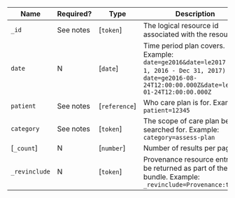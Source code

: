  Name|Required?|Type|Description
--------------|-----------|---------------|--------------
 `_id`|See notes|[`token`]|The logical resource id associated with the resource.
 `date`|N|[`date`]|Time period plan covers. Example: `date=ge2016&date=le2017 (Jan 1, 2016 - Dec 31, 2017)` or `date=ge2016-08-24T12:00:00.000Z&date=le2017-01-24T12:00:00.000Z`
 `patient`|See notes|[`reference`]|Who care plan is for. Example: `patient=12345`
 `category`|See notes|[`token`]|The scope of care plan being searched for. Example: `category=assess-plan`
 [`_count`]|N|[`number`]|Number of results per page.
 `_revinclude`|N|[`token`]|Provenance resource entries to be returned as part of the bundle. Example: `_revinclude=Provenance:target`
